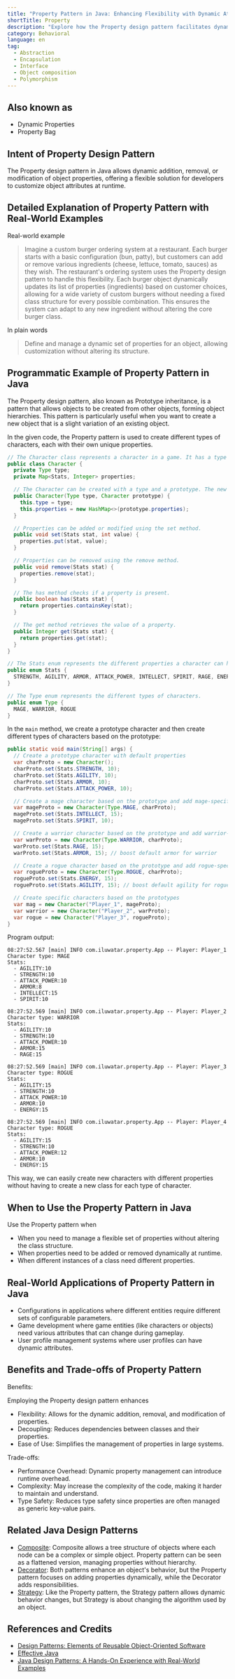 ```yaml
---
title: "Property Pattern in Java: Enhancing Flexibility with Dynamic Attribute Management"
shortTitle: Property
description: "Explore how the Property design pattern facilitates dynamic property management in Java objects, enabling runtime modifications without altering class structure. Ideal for developers looking to enhance flexibility and maintainability in their code."
category: Behavioral
language: en
tag:
  - Abstraction
  - Encapsulation
  - Interface
  - Object composition
  - Polymorphism
---
```


## Also known as

* Dynamic Properties
* Property Bag

## Intent of Property Design Pattern

The Property design pattern in Java allows dynamic addition, removal, or modification of object properties, offering a
flexible solution for developers to customize object attributes at runtime.

## Detailed Explanation of Property Pattern with Real-World Examples

Real-world example

> Imagine a custom burger ordering system at a restaurant. Each burger starts with a basic configuration (bun, patty),
> but customers can add or remove various ingredients (cheese, lettuce, tomato, sauces) as they wish. The restaurant's
> ordering system uses the Property design pattern to handle this flexibility. Each burger object dynamically updates its
> list of properties (ingredients) based on customer choices, allowing for a wide variety of custom burgers without
> needing a fixed class structure for every possible combination. This ensures the system can adapt to any new ingredient
> without altering the core burger class.

In plain words

> Define and manage a dynamic set of properties for an object, allowing customization without altering its structure.

## Programmatic Example of Property Pattern in Java

The Property design pattern, also known as Prototype inheritance, is a pattern that allows objects to be created from
other objects, forming object hierarchies. This pattern is particularly useful when you want to create a new object that
is a slight variation of an existing object.

In the given code, the Property pattern is used to create different types of characters, each with their own unique
properties.

```java
// The Character class represents a character in a game. It has a type and a set of properties.
public class Character {
  private Type type;
  private Map<Stats, Integer> properties;

  // The Character can be created with a type and a prototype. The new character will have the same properties as the prototype.
  public Character(Type type, Character prototype) {
    this.type = type;
    this.properties = new HashMap<>(prototype.properties);
  }

  // Properties can be added or modified using the set method.
  public void set(Stats stat, int value) {
    properties.put(stat, value);
  }

  // Properties can be removed using the remove method.
  public void remove(Stats stat) {
    properties.remove(stat);
  }

  // The has method checks if a property is present.
  public boolean has(Stats stat) {
    return properties.containsKey(stat);
  }

  // The get method retrieves the value of a property.
  public Integer get(Stats stat) {
    return properties.get(stat);
  }
}

// The Stats enum represents the different properties a character can have.
public enum Stats {
  STRENGTH, AGILITY, ARMOR, ATTACK_POWER, INTELLECT, SPIRIT, RAGE, ENERGY
}

// The Type enum represents the different types of characters.
public enum Type {
  MAGE, WARRIOR, ROGUE
}
```

In the `main` method, we create a prototype character and then create different types of characters based on the
prototype:

```java
public static void main(String[] args) {
  // Create a prototype character with default properties
  var charProto = new Character();
  charProto.set(Stats.STRENGTH, 10);
  charProto.set(Stats.AGILITY, 10);
  charProto.set(Stats.ARMOR, 10);
  charProto.set(Stats.ATTACK_POWER, 10);

  // Create a mage character based on the prototype and add mage-specific properties
  var mageProto = new Character(Type.MAGE, charProto);
  mageProto.set(Stats.INTELLECT, 15);
  mageProto.set(Stats.SPIRIT, 10);

  // Create a warrior character based on the prototype and add warrior-specific properties
  var warProto = new Character(Type.WARRIOR, charProto);
  warProto.set(Stats.RAGE, 15);
  warProto.set(Stats.ARMOR, 15); // boost default armor for warrior

  // Create a rogue character based on the prototype and add rogue-specific properties
  var rogueProto = new Character(Type.ROGUE, charProto);
  rogueProto.set(Stats.ENERGY, 15);
  rogueProto.set(Stats.AGILITY, 15); // boost default agility for rogue

  // Create specific characters based on the prototypes
  var mag = new Character("Player_1", mageProto);
  var warrior = new Character("Player_2", warProto);
  var rogue = new Character("Player_3", rogueProto);
}
```

Program output:

```
08:27:52.567 [main] INFO com.iluwatar.property.App -- Player: Player_1
Character type: MAGE
Stats:
  - AGILITY:10
  - STRENGTH:10
  - ATTACK_POWER:10
  - ARMOR:8
  - INTELLECT:15
  - SPIRIT:10

08:27:52.569 [main] INFO com.iluwatar.property.App -- Player: Player_2
Character type: WARRIOR
Stats:
  - AGILITY:10
  - STRENGTH:10
  - ATTACK_POWER:10
  - ARMOR:15
  - RAGE:15

08:27:52.569 [main] INFO com.iluwatar.property.App -- Player: Player_3
Character type: ROGUE
Stats:
  - AGILITY:15
  - STRENGTH:10
  - ATTACK_POWER:10
  - ARMOR:10
  - ENERGY:15

08:27:52.569 [main] INFO com.iluwatar.property.App -- Player: Player_4
Character type: ROGUE
Stats:
  - AGILITY:15
  - STRENGTH:10
  - ATTACK_POWER:12
  - ARMOR:10
  - ENERGY:15
```

This way, we can easily create new characters with different properties without having to create a new class for each
type of character.

## When to Use the Property Pattern in Java

Use the Property pattern when

* When you need to manage a flexible set of properties without altering the class structure.
* When properties need to be added or removed dynamically at runtime.
* When different instances of a class need different properties.

## Real-World Applications of Property Pattern in Java

* Configurations in applications where different entities require different sets of configurable parameters.
* Game development where game entities (like characters or objects) need various attributes that can change during
  gameplay.
* User profile management systems where user profiles can have dynamic attributes.

## Benefits and Trade-offs of Property Pattern

Benefits:

Employing the Property design pattern enhances

* Flexibility: Allows for the dynamic addition, removal, and modification of properties.
* Decoupling: Reduces dependencies between classes and their properties.
* Ease of Use: Simplifies the management of properties in large systems.

Trade-offs:

* Performance Overhead: Dynamic property management can introduce runtime overhead.
* Complexity: May increase the complexity of the code, making it harder to maintain and understand.
* Type Safety: Reduces type safety since properties are often managed as generic key-value pairs.

## Related Java Design Patterns

* [Composite](https://java-design-patterns.com/patterns/composite/): Composite allows a tree structure of objects where
  each node can be a complex or simple object. Property pattern can be seen as a flattened version, managing properties
  without hierarchy.
* [Decorator](https://java-design-patterns.com/patterns/decorator/): Both patterns enhance an object's behavior, but the
  Property pattern focuses on adding properties dynamically, while the Decorator adds responsibilities.
* [Strategy](https://java-design-patterns.com/patterns/strategy/): Like the Property pattern, the Strategy pattern
  allows dynamic behavior changes, but Strategy is about changing the algorithm used by an object.

## References and Credits

* [Design Patterns: Elements of Reusable Object-Oriented Software](https://amzn.to/3w0pvKI)
* [Effective Java](https://amzn.to/4cGk2Jz)
* [Java Design Patterns: A Hands-On Experience with Real-World Examples](https://amzn.to/3yhh525)
